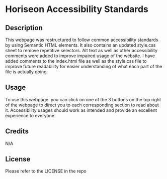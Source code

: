 # Horiseon Accessibility Standards

## Description

This webpage was restructured to follow common accessibility standards by using Semantic HTML elements. It also contains an updated style.css sheet to remove repetitive selectors. Alt text as well as other accessibility comments were added to improve impaired usage of the website. I have added comments to the index.html file as well as the style.css file to improve future readability for easier understanding of what each part of the file is actually doing.

## Usage

To use this webpage. you can click on one of the 3 buttons on the top right of the webpage to direct you to each corresponding section to read about it. Accessibility usages should work as intended and provide an excellent experience to everyone.

## Credits

N/A

## License

Please refer to the LICENSE in the repo
